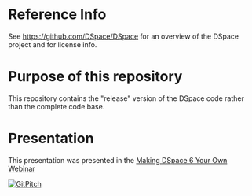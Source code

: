 # Reference Info

See https://github.com/DSpace/DSpace for an overview of the DSpace project and for license info.

# Purpose of this repository

This repository contains the "release" version of the DSpace code rather than the complete code base.

# Presentation

This presentation was presented in the [Making DSpace 6 Your Own Webinar](http://www.duraspace.org/news/registration-open-%E2%80%9Cmaking-dspace-your-own%E2%80%9D-webinar)

[![GitPitch](https://gitpitch.com/assets/badge.svg)](https://gitpitch.com/terrywbradyC9/DSpace-rel-demo/webinar?grs=github)
